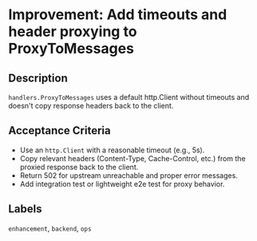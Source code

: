 # Improvement: Add timeouts and header proxying to ProxyToMessages

## Description
`handlers.ProxyToMessages` uses a default http.Client without timeouts and doesn't copy response headers back to the client.

## Acceptance Criteria
- Use an `http.Client` with a reasonable timeout (e.g., 5s).
- Copy relevant headers (Content-Type, Cache-Control, etc.) from the proxied response back to the client.
- Return 502 for upstream unreachable and proper error messages.
- Add integration test or lightweight e2e test for proxy behavior.

## Labels
`enhancement`, `backend`, `ops`
